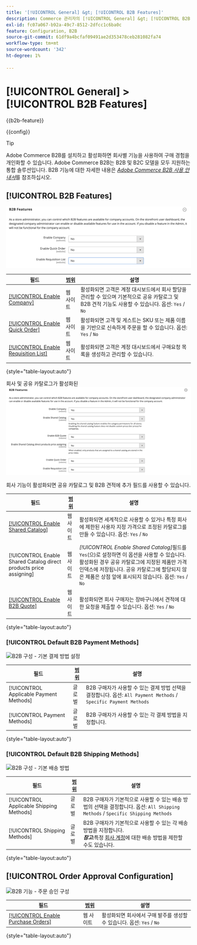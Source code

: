 ```yaml
---
title: '[!UICONTROL General] &gt; [!UICONTROL B2B Features]'
description: Commerce 관리자의 [!UICONTROL General] &gt; [!UICONTROL B2B Features] 페이지에서 구성 설정을 검토하십시오.
exl-id: fc07a067-b92a-49c7-8512-2dfcc1c6ba0c
feature: Configuration, B2B
source-git-commit: 61df9a4bcfaf09491ae2d353478ceb281082fa74
workflow-type: tm+mt
source-wordcount: '342'
ht-degree: 1%

---
```


# [!UICONTROL General] > [!UICONTROL B2B Features]

{{b2b-feature}}

{{config}}

>[!TIP]
>
>Adobe Commerce B2B를 설치하고 활성화하면 회사별 기능을 사용하여 구매 경험을 개인화할 수 있습니다. Adobe Commerce B2B는 B2B 및 B2C 모델을 모두 지원하는 통합 솔루션입니다. B2B 기능에 대한 자세한 내용은 [_Adobe Commerce B2B 사용 안내서_](https://experienceleague.adobe.com/docs/commerce-admin/b2b/introduction.html?lang=ko)를 참조하십시오.

## [!UICONTROL B2B Features]

![B2B 기능](./assets/b2b-features.png)<!-- zoom -->

| 필드 | [범위](../../getting-started/websites-stores-views.md#scope-settings) | 설명 |
|------- |----------------------------------------------------------------------- |------------ |
| [[!UICONTROL Enable Company]](../../b2b/account-companies.md) | 웹 사이트 | 활성화되면 고객은 계정 대시보드에서 회사 할당을 관리할 수 있으며 기본적으로 공유 카탈로그 및 B2B 견적 기능도 사용할 수 있습니다. 옵션: `Yes` / `No` |
| [[!UICONTROL Enable Quick Order]](../../b2b/quick-order.md) | 웹 사이트 | 활성화되면 고객 및 게스트는 SKU 또는 제품 이름을 기반으로 신속하게 주문을 할 수 있습니다. 옵션: `Yes` / `No` |
| [[!UICONTROL Enable Requisition List]](../../b2b/configure-requisition-lists.md) | 웹 사이트 | 활성화되면 고객은 계정 대시보드에서 구매요청 목록을 생성하고 관리할 수 있습니다. |

{style="table-layout:auto"}

회사 및 공유 카탈로그가 활성화된 ![B2B 기능](./assets/b2b-features-company-enabled.png)<!-- zoom -->

회사 기능이 활성화되면 공유 카탈로그 및 B2B 견적에 추가 필드를 사용할 수 있습니다.

| 필드 | [범위](../../getting-started/websites-stores-views.md#scope-settings) | 설명 |
|------- |----------------------------------------------------------------------- |------------ |
| [[!UICONTROL Enable Shared Catalog]](../../b2b/catalog-shared.md) | 웹 사이트 | 활성화되면 세계적으로 사용할 수 있거나 특정 회사에 제한된 사용자 지정 가격으로 조정된 카탈로그를 만들 수 있습니다. 옵션: `Yes` / `No` |
| [!UICONTROL Enable Shared Catalog direct products price assigning] | 웹 사이트 | _[!UICONTROL Enable Shared Catalog]_&#x200B;필드를 `Yes`(으)로 설정하면 이 옵션을 사용할 수 있습니다. 활성화된 경우 공유 카탈로그에 지정된 제품만 가격 인덱스에 저장됩니다. 공유 카탈로그에 할당되지 않은 제품은 상점 앞에 표시되지 않습니다. 옵션: `Yes` / `No` |
| [[!UICONTROL Enable B2B Quote]](../../b2b/configure-quotes.md) | 웹 사이트 | 활성화되면 회사 구매자는 장바구니에서 견적에 대한 요청을 제출할 수 있습니다. 옵션: `Yes` / `No` |

{style="table-layout:auto"}

### [!UICONTROL Default B2B Payment Methods]

![B2B 구성 - 기본 결제 방법 설정](./assets/b2b-features-default-payment-methods.png)<!-- zoom -->

| 필드 | [범위](../../getting-started/websites-stores-views.md#scope-settings) | 설명 |
|------- |----------------------------------------------------------------------- |------------ |
| [!UICONTROL Applicable Payment Methods] | 글로벌 | B2B 구매자가 사용할 수 있는 결제 방법 선택을 결정합니다. 옵션: `All Payment Methods` / `Specific Payment Methods` |
| [!UICONTROL Payment Methods] | 글로벌 | B2B 구매자가 사용할 수 있는 각 결제 방법을 지정합니다. |

{style="table-layout:auto"}

### [!UICONTROL Default B2B Shipping Methods]

![B2B 구성 - 기본 배송 방법](./assets/b2b-features-shipping-methods.png)<!-- zoom -->

| 필드 | [범위](../../getting-started/websites-stores-views.md#scope-settings) | 설명 |
|------- |----------------------------------------------------------------------- |------------ |
| [!UICONTROL Applicable Shipping Methods] | 글로벌 | B2B 구매자가 기본적으로 사용할 수 있는 배송 방법의 선택을 결정합니다. 옵션: `All Shipping Methods` / `Specific Shipping Methods` |
| [!UICONTROL Shipping Methods] | 글로벌 | B2B 구매자가 기본적으로 사용할 수 있는 각 배송 방법을 지정합니다. <br/>**_참고:_**&#x200B;특정 [회사 계정](../../b2b/account-companies.md)에 대한 배송 방법을 제한할 수도 있습니다. |

{style="table-layout:auto"}

## [!UICONTROL Order Approval Configuration]

![B2B 기능 - 주문 승인 구성](./assets/b2b-features-order-approval.png)<!-- zoom -->

| 필드 | [범위](../../getting-started/websites-stores-views.md#scope-settings) | 설명 |
|------- |----------------------------------------------------------------------- |------------ |
| [[!UICONTROL Enable Purchase Orders]](../../stores-purchase/purchase-order.md) | 웹 사이트 | 활성화되면 회사에서 구매 발주를 생성할 수 있습니다. 옵션: `Yes` / `No` |

{style="table-layout:auto"}


